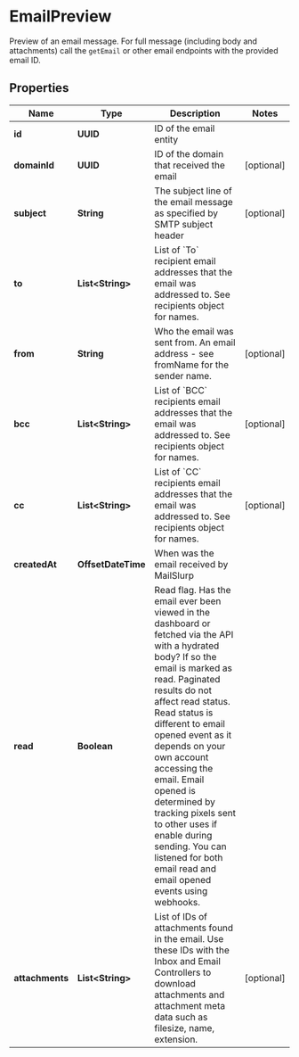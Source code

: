 

# EmailPreview

Preview of an email message. For full message (including body and attachments) call the `getEmail` or other email endpoints with the provided email ID.

## Properties

| Name | Type | Description | Notes |
|------------ | ------------- | ------------- | -------------|
|**id** | **UUID** | ID of the email entity |  |
|**domainId** | **UUID** | ID of the domain that received the email |  [optional] |
|**subject** | **String** | The subject line of the email message as specified by SMTP subject header |  [optional] |
|**to** | **List&lt;String&gt;** | List of &#x60;To&#x60; recipient email addresses that the email was addressed to. See recipients object for names. |  |
|**from** | **String** | Who the email was sent from. An email address - see fromName for the sender name. |  [optional] |
|**bcc** | **List&lt;String&gt;** | List of &#x60;BCC&#x60; recipients email addresses that the email was addressed to. See recipients object for names. |  [optional] |
|**cc** | **List&lt;String&gt;** | List of &#x60;CC&#x60; recipients email addresses that the email was addressed to. See recipients object for names. |  [optional] |
|**createdAt** | **OffsetDateTime** | When was the email received by MailSlurp |  |
|**read** | **Boolean** | Read flag. Has the email ever been viewed in the dashboard or fetched via the API with a hydrated body? If so the email is marked as read. Paginated results do not affect read status. Read status is different to email opened event as it depends on your own account accessing the email. Email opened is determined by tracking pixels sent to other uses if enable during sending. You can listened for both email read and email opened events using webhooks. |  |
|**attachments** | **List&lt;String&gt;** | List of IDs of attachments found in the email. Use these IDs with the Inbox and Email Controllers to download attachments and attachment meta data such as filesize, name, extension. |  [optional] |



